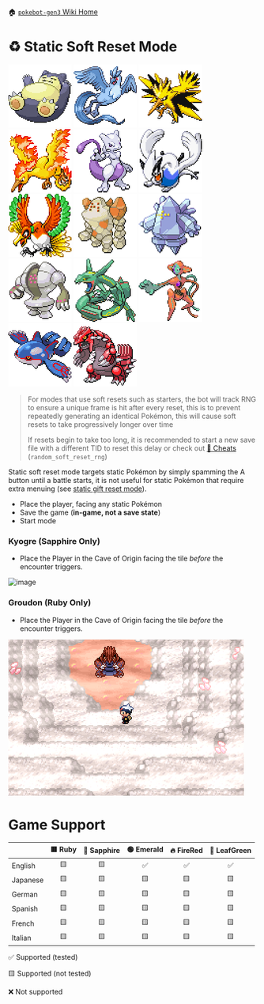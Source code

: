 🏠 [`pokebot-gen3` Wiki Home](../Readme.md)

# ♻ Static Soft Reset Mode

![](../../sprites/pokemon/normal/Snorlax.png)
![](../../sprites/pokemon/normal/Articuno.png)
![](../../sprites/pokemon/normal/Zapdos.png)
![](../../sprites/pokemon/normal/Moltres.png)
![](../../sprites/pokemon/normal/Mewtwo.png)
![](../../sprites/pokemon/normal/Lugia.png)
![](../../sprites/pokemon/normal/Ho-Oh.png)
![](../../sprites/pokemon/normal/Regirock.png)
![](../../sprites/pokemon/normal/Regice.png)
![](../../sprites/pokemon/normal/Registeel.png)
![](../../sprites/pokemon/normal/Rayquaza.png)
![](../../sprites/pokemon/normal/Deoxys.png)
![](../../sprites/pokemon/normal/Kyogre.png)
![](../../sprites/pokemon/normal/Groudon.png)

> For modes that use soft resets such as starters, the bot will track RNG to ensure a unique frame is hit after every reset, this is to prevent repeatedly generating an identical Pokémon, this will cause soft resets to take progressively longer over time
>
> If resets begin to take too long, it is recommended to start a new save file with a different TID to reset this delay or check out [💎 Cheats](Configuration%20-%20Cheats.md) (`random_soft_reset_rng`)

Static soft reset mode targets static Pokémon by simply spamming the A button until a battle starts, it is not useful for static Pokémon that require extra menuing (see [static gift reset mode](Mode%20-%20Static%20Gift%20Resets.md)).

- Place the player, facing any static Pokémon
- Save the game (**in-game, not a save state**)
- Start mode

### Kyogre (Sapphire Only)

- Place the Player in the Cave of Origin facing the tile _before_ the encounter triggers.

![image](../images/kyogre-sapphire.png)

### Groudon (Ruby Only)

- Place the Player in the Cave of Origin facing the tile _before_ the encounter triggers.

![image](../images/groudon-ruby.png)

# Game Support

|          | 🟥 Ruby | 🔷 Sapphire | 🟢 Emerald | 🔥 FireRed | 🌿 LeafGreen |
| :------- | :-----: | :---------: | :--------: | :--------: | :----------: |
| English  |   🟨    |     🟨      |     ✅     |     ✅     |      ✅      |
| Japanese |   🟨    |     🟨      |     🟨     |     🟨     |      🟨      |
| German   |   🟨    |     🟨      |     🟨     |     🟨     |      🟨      |
| Spanish  |   🟨    |     🟨      |     🟨     |     🟨     |      🟨      |
| French   |   🟨    |     🟨      |     🟨     |     🟨     |      🟨      |
| Italian  |   🟨    |     🟨      |     🟨     |     🟨     |      🟨      |

✅ Supported (tested)

🟨 Supported (not tested)

❌ Not supported
